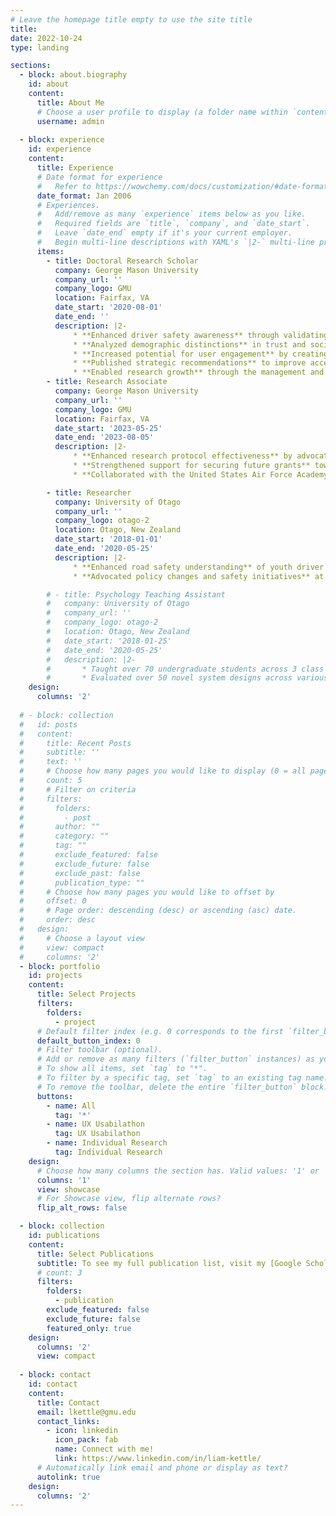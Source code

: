```yaml
---
# Leave the homepage title empty to use the site title
title:
date: 2022-10-24
type: landing

sections:
  - block: about.biography
    id: about
    content:
      title: About Me
      # Choose a user profile to display (a folder name within `content/authors/`)
      username: admin
      
  - block: experience
    id: experience
    content:
      title: Experience
      # Date format for experience
      #   Refer to https://wowchemy.com/docs/customization/#date-format
      date_format: Jan 2006
      # Experiences.
      #   Add/remove as many `experience` items below as you like.
      #   Required fields are `title`, `company`, and `date_start`.
      #   Leave `date_end` empty if it's your current employer.
      #   Begin multi-line descriptions with YAML's `|2-` multi-line prefix.
      items:
        - title: Doctoral Research Scholar
          company: George Mason University
          company_url: ''
          company_logo: GMU
          location: Fairfax, VA
          date_start: '2020-08-01'
          date_end: ''
          description: |2- 
              * **Enhanced driver safety awareness** through validating a vehicle communication framework involving AR and AI using surveys, A/B testing, semantic analysis, and thematic analysis of 8500+ responses.
              * **Analyzed demographic distinctions** in trust and social perceptions of autonomous vehicles and social robots through ANOVA and psychometric analysis of surveys.
              * **Increased potential for user engagement** by creating a novel rewards program for a driving application through user interviews, card sorting, competitor analysis, journey mapping, and a novel tournament-style rewards prioritization.
              * **Published strategic recommendations** to improve accessibility and UX of well-being chatbots by analyzing 19 interviews with cognitive walkthroughs and data mining of 60k+ comments from online public forums.
              * **Enabled research growth** through the management and mentoring of 20+ researchers over 7 projects through all phases of research, from study design (literature reviews and planning), data collection (in-person and online recruitment), analysis (thematic analysis, ANOVA, regression), and report writing.
        - title: Research Associate
          company: George Mason University
          company_url: ''
          company_logo: GMU
          location: Fairfax, VA
          date_start: '2023-05-25'
          date_end: '2023-08-05'
          description: |2- 
              * **Enhanced research protocol effectiveness** by advocating areas for improvement to stakeholders towards creating a novel testbed for human-machine teaming in space operations.
              * **Strengthened support for securing future grants** towards human-machine teaming through successful implementation of proof-of-concept experimental research.
              * **Collaborated with the United States Air Force Academy** and mentored 2 cadets in end-to-end research leading to their successful stakeholder presentation and conference submission.

        - title: Researcher
          company: University of Otago
          company_url: ''
          company_logo: otago-2
          location: Otago, New Zealand
          date_start: '2018-01-01'
          date_end: '2020-05-25'
          description: |2-
              * **Enhanced road safety understanding** of youth driver risk factors through the development of driving simulations coupled with SPSS regression analysis on survey data of 100+ participants.
              * **Advocated policy changes and safety initiatives** at rail level crossings through systematically identifying 40+ crash contributing factors at rail level crossings across New Zealand and Australia via thematic analysis of investigation reports and Subject Matter Expert survey.

        # - title: Psychology Teaching Assistant
        #   company: University of Otago
        #   company_url: ''
        #   company_logo: otago-2
        #   location: Otago, New Zealand
        #   date_start: '2018-01-25'
        #   date_end: '2020-05-25'
        #   description: |2-
        #       * Taught over 70 undergraduate students across 3 class laboratories, graded 100% of student assignments, and provided constructive feedback for students.
        #       * Evaluated over 50 novel system designs across various applications of Human Factors and provided recommendations for future accident analyses.
    design:
      columns: '2'
      
  # - block: collection
  #   id: posts
  #   content:
  #     title: Recent Posts
  #     subtitle: ''
  #     text: ''
  #     # Choose how many pages you would like to display (0 = all pages)
  #     count: 5
  #     # Filter on criteria
  #     filters:
  #       folders:
  #         - post
  #       author: ""
  #       category: ""
  #       tag: ""
  #       exclude_featured: false
  #       exclude_future: false
  #       exclude_past: false
  #       publication_type: ""
  #     # Choose how many pages you would like to offset by
  #     offset: 0
  #     # Page order: descending (desc) or ascending (asc) date.
  #     order: desc
  #   design:
  #     # Choose a layout view
  #     view: compact
  #     columns: '2'
  - block: portfolio
    id: projects
    content:
      title: Select Projects
      filters:
        folders:
          - project
      # Default filter index (e.g. 0 corresponds to the first `filter_button` instance below).
      default_button_index: 0
      # Filter toolbar (optional).
      # Add or remove as many filters (`filter_button` instances) as you like.
      # To show all items, set `tag` to "*".
      # To filter by a specific tag, set `tag` to an existing tag name.
      # To remove the toolbar, delete the entire `filter_button` block.
      buttons:
        - name: All
          tag: '*'
        - name: UX Usabilathon
          tag: UX Usabilathon
        - name: Individual Research
          tag: Individual Research
    design:
      # Choose how many columns the section has. Valid values: '1' or '2'.
      columns: '1'
      view: showcase
      # For Showcase view, flip alternate rows?
      flip_alt_rows: false

  - block: collection
    id: publications
    content:
      title: Select Publications
      subtitle: To see my full publication list, visit my [Google Scholar profile here](https://scholar.google.com/citations?user=xIH4Ww8AAAAJ&hl=en).
      # count: 3
      filters:
        folders:
          - publication
        exclude_featured: false
        exclude_future: false
        featured_only: true
    design:
      columns: '2'
      view: compact
      
  - block: contact
    id: contact
    content:
      title: Contact
      email: lkettle@gmu.edu
      contact_links:
        - icon: linkedin
          icon_pack: fab
          name: Connect with me!
          link: https://www.linkedin.com/in/liam-kettle/
      # Automatically link email and phone or display as text?
      autolink: true
    design:
      columns: '2'
---
```

